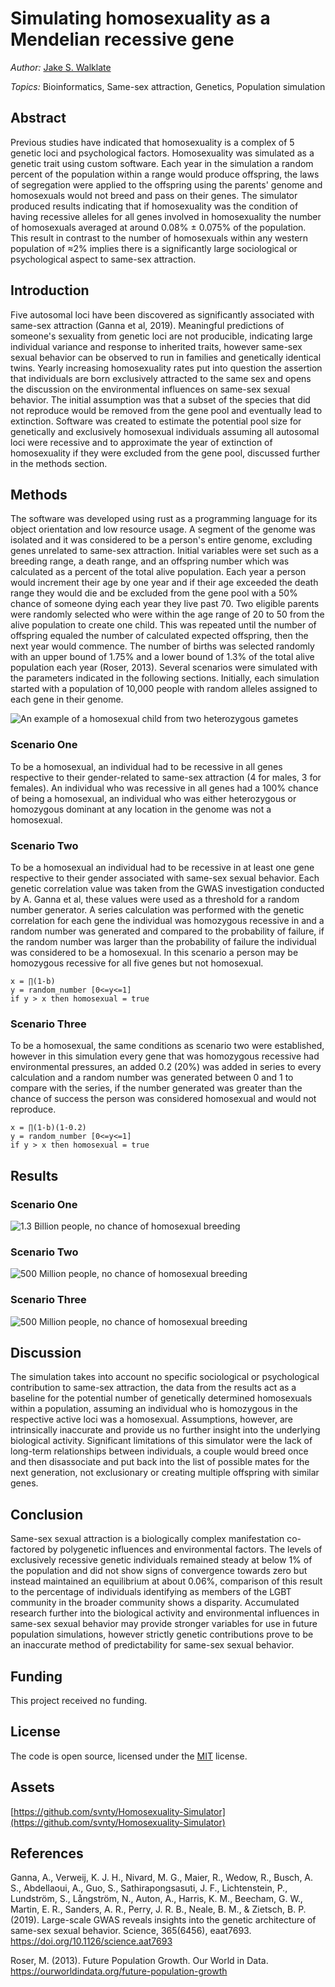 # Simulating homosexuality as a Mendelian recessive gene
*Author:* [Jake S. Walklate](https://www.linkedin.com/in/svnty)

*Topics:* Bioinformatics, Same-sex attraction, Genetics, Population simulation

## Abstract

Previous studies have indicated that homosexuality is a complex of 5 genetic loci and psychological factors. Homosexuality was simulated as a genetic trait using custom software. Each year in the simulation a random percent of the population within a range would produce offspring, the laws of segregation were applied to the offspring using the parents' genome and homosexuals would not breed and pass on their genes. The simulator produced results indicating that if homosexuality was the condition of having recessive alleles for all genes involved in homosexuality the number of homosexuals averaged at around 0.08% ± 0.075% of the population. This result in contrast to the number of homosexuals within any western population of ≈2% implies there is a significantly large sociological or psychological aspect to same-sex attraction. 

## Introduction

Five autosomal loci have been discovered as significantly associated with same-sex attraction (Ganna et al, 2019). Meaningful predictions of someone's sexuality from genetic loci are not producible, indicating large individual variance and response to inherited traits, however same-sex sexual behavior can be observed to run in families and genetically identical twins. Yearly increasing homosexuality rates put into question the assertion that individuals are born exclusively attracted to the same sex and opens the discussion on the environmental influences on same-sex sexual behavior. The initial assumption was that a subset of the species that did not reproduce would be removed from the gene pool and eventually lead to extinction. Software was created to estimate the potential pool size for genetically and exclusively homosexual individuals assuming all autosomal loci were recessive and to approximate the year of extinction of homosexuality if they were excluded from the gene pool, discussed further in the methods section.

## Methods

The software was developed using rust as a programming language for its object orientation and low resource usage. A segment of the genome was isolated and it was considered to be a person's entire genome, excluding genes unrelated to same-sex attraction. Initial variables were set such as a breeding range, a death range, and an offspring number which was calculated as a percent of the total alive population. Each year a person would increment their age by one year and if their age exceeded the death range they would die and be excluded from the gene pool with a 50% chance of someone dying each year they live past 70. Two eligible parents were randomly selected who were within the age range of 20 to 50 from the alive population to create one child. This was repeated until the number of offspring equaled the number of calculated expected offspring, then the next year would commence. The number of births was selected randomly with an upper bound of 1.75% and a lower bound of 1.3% of the total alive population each year (Roser, 2013). Several scenarios were simulated with the parameters indicated in the following sections. Initially, each simulation started with a population of 10,000 people with random alleles assigned to each gene in their genome.

![An example of a homosexual child from two heterozygous gametes](/figures//allele.png)

### Scenario One

To be a homosexual, an individual had to be recessive in all genes respective to their gender-related to same-sex attraction (4 for males, 3 for females). An individual who was recessive in all genes had a 100% chance of being a homosexual, an individual who was either heterozygous or homozygous dominant at any location in the genome was not a homosexual.

### Scenario Two

To be a homosexual an individual had to be recessive in at least one gene respective to their gender associated with same-sex sexual behavior. Each genetic correlation value was taken from the GWAS investigation conducted by A. Ganna et al, these values were used as a threshold for a random number generator. A series calculation was performed with the genetic correlation for each gene the individual was homozygous recessive in and a random number was generated and compared to the probability of failure, if the random number was larger than the probability of failure the individual was considered to be a homosexual. In this scenario a person may be homozygous recessive for all five genes but not homosexual.

```
x = ∏(1-b)
y = random_number [0<=y<=1]
if y > x then homosexual = true
```

### Scenario Three

To be a homosexual, the same conditions as scenario two were established, however in this simulation every gene that was homozygous recessive had environmental pressures, an added 0.2 (20%) was added in series to every calculation and a random number was generated between 0 and 1 to compare with the series, if the number generated was greater than the chance of success the person was considered homosexual and would not reproduce.

```
x = ∏(1-b)(1-0.2)
y = random_number [0<=y<=1]
if y > x then homosexual = true
```

## Results

### Scenario One

![1.3 Billion people, no chance of homosexual breeding](/results/scenario_1/1_3billion_percent.png?raw=true)

### Scenario Two

![500 Million people, no chance of homosexual breeding](/results/scenario_2/500m_percent.png?raw=true)

### Scenario Three

![500 Million people, no chance of homosexual breeding](/results/scenario_3/500m_percent.png?raw=true)

## Discussion

The simulation takes into account no specific sociological or psychological contribution to same-sex attraction, the data from the results act as a baseline for the potential number of genetically determined homosexuals within a population, assuming an individual who is homozygous in the respective active loci was a homosexual. Assumptions, however, are intrinsically inaccurate and provide us no further insight into the underlying biological activity. Significant limitations of this simulator were the lack of long-term relationships between individuals, a couple would breed once and then disassociate and put back into the list of possible mates for the next generation, not exclusionary or creating multiple offspring with similar genes. 

## Conclusion

Same-sex sexual attraction is a biologically complex manifestation co-factored by polygenetic influences and environmental factors. The levels of exclusively recessive genetic individuals remained steady at below 1% of the population and did not show signs of convergence towards zero but instead maintained an equilibrium at about 0.06%, comparison of this result to the percentage of individuals identifying as members of the LGBT community in the broader community shows a disparity. Accumulated research further into the biological activity and environmental influences in same-sex sexual behavior may provide stronger variables for use in future population simulations, however strictly genetic contributions prove to be an inaccurate method of predictability for same-sex sexual behavior.

## Funding

This project received no funding.

## License

The code is open source, licensed under the [MIT](/LICENSE.md) license.

## Assets 
[https://github.com/svnty/Homosexuality-Simulator](https://github.com/svnty/Homosexuality-Simulator)

## References
Ganna, A., Verweij, K. J. H., Nivard, M. G., Maier, R., Wedow, R., Busch, A. S., Abdellaoui, A., Guo, S., Sathirapongsasuti, J. F., Lichtenstein, P., Lundström, S., Långström, N., Auton, A., Harris, K. M., Beecham, G. W., Martin, E. R., Sanders, A. R., Perry, J. R. B., Neale, B. M., & Zietsch, B. P. (2019). Large-scale GWAS reveals insights into the genetic architecture of same-sex sexual behavior. Science, 365(6456), eaat7693. https://doi.org/10.1126/science.aat7693

Roser, M. (2013). Future Population Growth. Our World in Data. https://ourworldindata.org/future-population-growth
